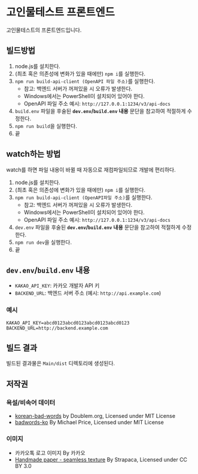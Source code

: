 # 고인물테스트 프론트엔드
고인물테스트의 프론트엔드입니다.

## 빌드방법
1. node.js를 설치한다.
1. (최초 혹은 의존성에 변화가 있을 때에만) `npm i`를 실행한다.
1. `npm run build-api-client (OpenAPI 파일 주소)`를 실행한다.
    - 참고: 백엔드 서버가 꺼져있을 시 오류가 발생한다.
    - Windows에서는 PowerShell이 설치되어 있어야 한다.
    - OpenAPI 파일 주소 예시: `http://127.0.0.1:1234/v3/api-docs`
1. `build.env` 파일을 후술된 **`dev.env`/`build.env` 내용** 문단을 참고하여 적절하게 수정한다.
1. `npm run build`을 실행한다.
1. 끝

## watch하는 방법
watch를 하면 파일 내용이 바뀔 때 자동으로 재컴파일되므로 개발에 편리하다.
1. node.js를 설치한다.
1. (최초 혹은 의존성에 변화가 있을 때에만) `npm i`를 실행한다.
1. `npm run build-api-client (OpenAPI파일 주소)`를 실행한다.
    - 참고: 백엔드 서버가 꺼져있을 시 오류가 발생한다.
    - Windows에서는 PowerShell이 설치되어 있어야 한다.
    - OpenAPI 파일 주소 예시: `http://127.0.0.1:1234/v3/api-docs`
1. `dev.env` 파일을 후술된 **`dev.env`/`build.env` 내용** 문단을 참고하여 적절하게 수정한다.
1. `npm run dev`을 실행한다.
1. 끝

## `dev.env`/`build.env` 내용
- `KAKAO_API_KEY`: 카카오 개발자 API 키
- `BACKEND_URL`: 백엔드 서버 주소 (예시: `http://api.example.com`)

### 예시
```
KAKAO_API_KEY=abcd0123abcd0123abcd0123abcd0123
BACKEND_URL=http://backend.example.com
```

## 빌드 결과
빌드된 결과물은 `Main/dist` 디렉토리에 생성된다.

## 저작권
### 욕설/비속어 데이터
- [korean-bad-words](https://github.com/doublems/korean-bad-words) by Doublem.org, Licensed under MIT License
- [badwords-ko](https://github.com/yoonheyjung/badwords-ko) By Michael Price, Licensed under MIT License

### 이미지
 - 카카오톡 로고 이미지 By 카카오
 - [Handmade paper - seamless texture](https://www.deviantart.com/strapaca/art/Handmade-paper-seamless-texture-782082592) By Strapaca, Licensed under CC BY 3.0